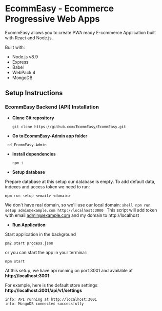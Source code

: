 # EcommEasy - Ecommerce Progressive Web Apps
EcommEasy allows you to create PWA ready E-commerce Application built with React and Node.js.

Built with:
* Node.js v8.9
* Express
* Babel
* WebPack 4
* MongoDB

## Setup Instructions

### EcommEasy Backend (API) Installation
  
- **Clone Git repository**
  ```shell
  git clone https://github.com/EcommEasy/EcommEasy.git
  ```
- **Go to EcommEasy-Admin app folder**
```shell
 cd EcommEasy-Admin
 ```
 
- **Install dependencies**
  ```shell
  npm i
  ```
  
- **Setup database** 
  
Prepare database at this setup our database is empty. To add default data, indexes and access token we need to run:

  ```shell
  npm run setup <email> <domain>
  ```
  
We don't have real domain, so we'll use our local domain:
    ```shell
    npm run setup admin@example.com http://localhost:3000
    ```
This script will add token with email admin@example.com and my domain to http://localhost

- **Run Application**
    
Start application in the background

```shell
pm2 start process.json
```
or you can start the app in your terminal:  

```shell
npm start
```
  
At this setup, we have api running on port 3001 and available at **http://localhost:3001**
  
For example, here is the default store settings: **http://localhost:3001/api/v1/settings**  
  
  ```shell
info: API running at http://localhost:3001
info: MongoDB connected successfully
  ```
